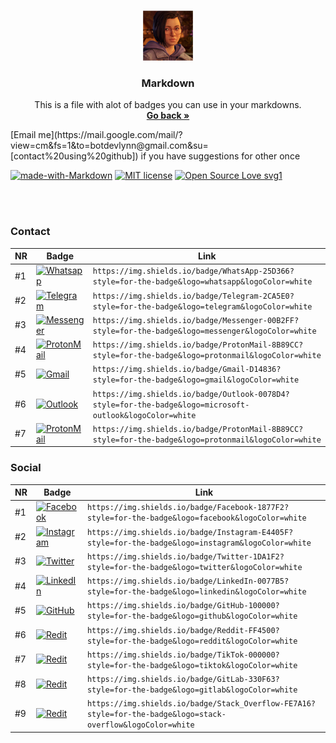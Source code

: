 <br />
<p align="center">
  <a href="https://github.com/Dark-LYNN/Dark-LYNN/Markdown">
    <img src="Image.png" alt="Logo" width="80" height="80">
  </a>

  <h3 align="center">Markdown</h3>

  <p align="center">
    This is a file with alot of badges you can use in your markdowns.
    <br />
    <a href="https://github.com/Dark-LYNN/Dark-LYNN/blob/main/Markdown/"><strong>Go back »</strong></a>
    <br />
  </p>
[Email me](https://mail.google.com/mail/?view=cm&fs=1&to=botdevlynn@gmail.com&su=[contact%20using%20github]) if you have suggestions for other once

  [![made-with-Markdown](https://img.shields.io/badge/Made%20with-Markdown-1f425f.svg)](https://github.com/Dark-LYNN/Dark-LYNN/)
  [![MIT license](https://img.shields.io/badge/License-MIT-informational.svg)](https://github.com/Dark-LYNN/Dark-LYNN/)
  [![Open Source Love svg1](https://badges.frapsoft.com/os/v1/open-source.svg?v=103)](https://github.com/ellerbrock/open-source-badges/)

<br> </br>

### Contact

NR | Badge | Link
---|-------|-----|
#1 | [![Whatsapp](https://img.shields.io/badge/WhatsApp-25D366?style=for-the-badge&logo=whatsapp&logoColor=white)](https://github.com/Dark-LYNN/Dark-LYNN/blob/main/Markdown/Badges.md) | `https://img.shields.io/badge/WhatsApp-25D366?style=for-the-badge&logo=whatsapp&logoColor=white` |
#2 | [![Telegram](https://img.shields.io/badge/Telegram-2CA5E0?style=for-the-badge&logo=telegram&logoColor=white)](https://github.com/Dark-LYNN/Dark-LYNN/blob/main/Markdown/Badges.md) | `https://img.shields.io/badge/Telegram-2CA5E0?style=for-the-badge&logo=telegram&logoColor=white` |
#3 | [![Messenger](https://img.shields.io/badge/Messenger-00B2FF?style=for-the-badge&logo=messenger&logoColor=white)](https://github.com/Dark-LYNN/Dark-LYNN/blob/main/Markdown/Badges.md) | `https://img.shields.io/badge/Messenger-00B2FF?style=for-the-badge&logo=messenger&logoColor=white` |
#4 | [![ProtonMail](https://img.shields.io/badge/ProtonMail-8B89CC?style=for-the-badge&logo=protonmail&logoColor=white)](https://github.com/Dark-LYNN/Dark-LYNN/blob/main/Markdown/Badges.md) | `https://img.shields.io/badge/ProtonMail-8B89CC?style=for-the-badge&logo=protonmail&logoColor=white` |
#5 | [![Gmail](https://img.shields.io/badge/Gmail-D14836?style=for-the-badge&logo=gmail&logoColor=white)](https://github.com/Dark-LYNN/Dark-LYNN/blob/main/Markdown/Badges.md) | `https://img.shields.io/badge/Gmail-D14836?style=for-the-badge&logo=gmail&logoColor=white` |
#6 | [![Outlook](https://img.shields.io/badge/Outlook-0078D4?style=for-the-badge&logo=microsoft-outlook&logoColor=white)](https://github.com/Dark-LYNN/Dark-LYNN/blob/main/Markdown/Badges.md) | `https://img.shields.io/badge/Outlook-0078D4?style=for-the-badge&logo=microsoft-outlook&logoColor=white` |
#7 | [![ProtonMail](https://img.shields.io/badge/ProtonMail-8B89CC?style=for-the-badge&logo=protonmail&logoColor=white)](https://github.com/Dark-LYNN/Dark-LYNN/blob/main/Markdown/Badges.md) | `https://img.shields.io/badge/ProtonMail-8B89CC?style=for-the-badge&logo=protonmail&logoColor=white` |

### Social

NR | Badge | Link
---|-------|-----|
#1 | [![Facebook](https://img.shields.io/badge/Facebook-1877F2?style=for-the-badge&logo=facebook&logoColor=white)](https://github.com/Dark-LYNN/Dark-LYNN/blob/main/Markdown/Badges.md) | `https://img.shields.io/badge/Facebook-1877F2?style=for-the-badge&logo=facebook&logoColor=white` |
#2 | [![Instagram](https://img.shields.io/badge/Instagram-E4405F?style=for-the-badge&logo=instagram&logoColor=white)](https://github.com/Dark-LYNN/Dark-LYNN/blob/main/Markdown/Badges.md) | `https://img.shields.io/badge/Instagram-E4405F?style=for-the-badge&logo=instagram&logoColor=white` |
#3 | [![Twitter](https://img.shields.io/badge/Twitter-1DA1F2?style=for-the-badge&logo=twitter&logoColor=white)](https://github.com/Dark-LYNN/Dark-LYNN/blob/main/Markdown/Badges.md) | `https://img.shields.io/badge/Twitter-1DA1F2?style=for-the-badge&logo=twitter&logoColor=white` |
#4 | [![LinkedIn](https://img.shields.io/badge/LinkedIn-0077B5?style=for-the-badge&logo=linkedin&logoColor=white)](https://github.com/Dark-LYNN/Dark-LYNN/blob/main/Markdown/Badges.md) | `https://img.shields.io/badge/LinkedIn-0077B5?style=for-the-badge&logo=linkedin&logoColor=white` |
#5 | [![GitHub](https://img.shields.io/badge/GitHub-100000?style=for-the-badge&logo=github&logoColor=white)](https://github.com/Dark-LYNN/Dark-LYNN/blob/main/Markdown/Badges.md) | `https://img.shields.io/badge/GitHub-100000?style=for-the-badge&logo=github&logoColor=white` |
#6 | [![Redit](https://img.shields.io/badge/Reddit-FF4500?style=for-the-badge&logo=reddit&logoColor=white)](https://github.com/Dark-LYNN/Dark-LYNN/blob/main/Markdown/Badges.md) | `https://img.shields.io/badge/Reddit-FF4500?style=for-the-badge&logo=reddit&logoColor=white` |
#7 | [![Redit](https://img.shields.io/badge/TikTok-000000?style=for-the-badge&logo=tiktok&logoColor=white)](https://github.com/Dark-LYNN/Dark-LYNN/blob/main/Markdown/Badges.md) | `https://img.shields.io/badge/TikTok-000000?style=for-the-badge&logo=tiktok&logoColor=white` |
#8 | [![Redit](https://img.shields.io/badge/GitLab-330F63?style=for-the-badge&logo=gitlab&logoColor=white)](https://github.com/Dark-LYNN/Dark-LYNN/blob/main/Markdown/Badges.md) | `https://img.shields.io/badge/GitLab-330F63?style=for-the-badge&logo=gitlab&logoColor=white` |
#9 | [![Redit](https://img.shields.io/badge/Stack_Overflow-FE7A16?style=for-the-badge&logo=stack-overflow&logoColor=white)](https://github.com/Dark-LYNN/Dark-LYNN/blob/main/Markdown/Badges.md) | `https://img.shields.io/badge/Stack_Overflow-FE7A16?style=for-the-badge&logo=stack-overflow&logoColor=white` |
